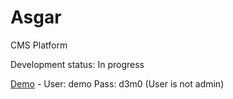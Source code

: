 Asgar
=====

CMS Platform

Development status: In progress

[Demo](http://stefanbc.koding.com/asgar) - User: demo Pass: d3m0 (User is not admin)